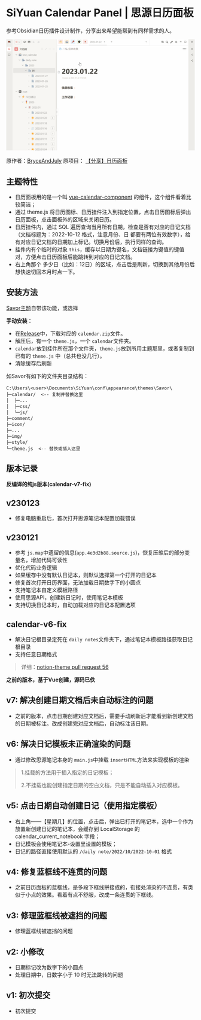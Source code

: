 # SiYuan Calendar Panel | 思源日历面板

参考Obsidian日历插件设计制作，分享出来希望能帮到有同样需求的人。

![preview.png](preview.gif)

原作者：[BryceAndJuly](https://ld246.com/member/BryceAndJuly)
原项目： [【分享】日历面板](https://ld246.com/article/1662969146166)

## 主题特性

* 日历面板用的是一个叫 [vue-calendar-component](https://ld246.com/forward?goto=https%3A%2F%2Fgithub.com%2FzwhGithub%2Fvue-calendar) 的组件，这个组件看着比较简洁；
* 通过 theme.js 将日历图标、日历挂件注入到指定位置，点击日历图标后弹出日历面板，点击面板外的区域来关闭日历。
* 日历挂件内，通过 SQL 遍历查询当月所有日期，检查是否有对应的日记文档（文档标题为：2022-10-12 格式，注意月份、日 都要有两位有效数字），给有对应日记文档的日期加上标记。切换月份后，执行同样的查询。
* 挂件内有个临时的对象 `this`，缓存以日期为键名，文档链接为键值的键值对，方便点击日历面板后能跳转到对应的日记文档。
* 右上角那个 多少日（比如：12日）的区域，点击后是刷新，切换到其他月份后想快速切回本月时点一下。

## 安装方法

[Savor主题](https://github.com/royc01/notion-theme)自带该功能，或选择

**手动安装：**

* 在[Release](https://github.com/HowcanoeWang/calendar/releases)中，下载对应的 `calendar.zip`文件。
* 解压后，有一个 `theme.js`，一个 `calendar`文件夹。
* `calendar`放到挂件所在那个文件夹，`theme.js`放到所用主题那里，或者复制到已有的 `theme.js` 中（总共也没几行）。
* 清除缓存后刷新

如Savor有如下的文件夹目录结构：

```text
C:\Users\<user>\Documents\SiYuan\conf\appearance\themes\Savor\
├─calendar/  <-- 复制并替换这里
│  ├─...
│  ├─css/
│  └─js/
├─comment/
├─icon/
├─...
├─img/
├─style/
└─theme.js  <-- 替换或插入这里
```

## 版本记录

**反编译的纯js版本(calendar-v7-fix)**

## v230123

* 修复电脑重启后，首次打开思源笔记本配置加载错误

## v230121

* 参考 `js.map`中遗留的信息(`app.4e3d2b88.source.js`)，恢复压缩后的部分变量名，增加代码可读性
* 优化代码业务逻辑
* 如果缓存中没有默认日记本，则默认选择第一个打开的日记本
* 修复首次打开日历界面，无法加载日期数字下的小圆点
* 支持笔记本自定义模板路径
* 使用思源API，创建新日记时，使用笔记本模板
* 支持切换日记本时，自动加载对应的日记本配置选项

## calendar-v6-fix

* 解决日记根目录定死在 `daily notes`文件夹下，通过笔记本模板路径获取日记根目录
* 支持任意日期格式

> 详细：[notion-theme pull request 56](https://github.com/royc01/notion-theme/pull/56)

**之前的版本，基于Vue创建，源码已佚**

## v7: 解决创建日期文档后未自动标注的问题

* 之前的版本，点击日期创建对应文档后，需要手动刷新后才能看到新创建文档的日期被标注。改成创建完对应文档后，自动标注该日期。

## v6: 解决日记模板未正确渲染的问题

* 通过修改思源笔记本身的 `main.js`中挂载 `insertHTML`方法来实现模板的渲染

> 1.挂载的方法用于插入指定的日记模板；
>
> 2.不挂载也能创建指定日期的空白文档，只是不能自动插入对应模板。

## v5: 点击日期自动创建日记（使用指定模板）

* 右上角——【星期几】的位置，点击后，弹出已打开的笔记本，选中一个作为放置新创建日记的笔记本，会缓存到 LocalStorage 的 calendar_current_notebook 字段；
* 日记模板会使用笔记本-设置里设置的模板；
* 日记的路径直接使用默认的 `/daily note/2022/10/2022-10-01` 格式

## v4: 修复蓝框线不连贯的问题

* 之前日历面板的蓝框线，是多段下框线拼接成的，衔接处渲染的不连贯，有类似于小点的效果。看着有点不舒服，改成一条连贯的下框线。

## v3: 修理蓝框线被遮挡的问题

* 修理蓝框线被遮挡的问题

## v2: 小修改

* 日期标记改为数字下的小圆点
* 处理日期中，日数字小于 10 时无法跳转的问题

## v1: 初次提交

* 初次提交
